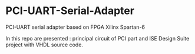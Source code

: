 # PCI-UART-Serial-Adapter
PCI-UART serial adapter based on FPGA Xilinx Spartan-6

In this repo are presented : principal circuit of PCI part and ISE Design Suite project with VHDL source code.
